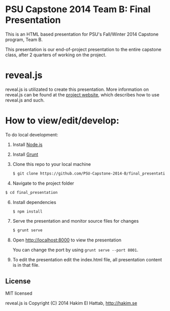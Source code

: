 # PSU Capstone 2014 Team B: Final Presentation

This is an HTML based presentation for PSU's Fall/Winter 2014 Capstone program, Team B.

This presentation is our end-of-project presentation to the entire capstone class, after 2 quarters of working on the project.


# reveal.js

reveal.js is utilizated to create this presentation. More information on reveal.js can be found at the [project website](https://github.com/hakimel/reveal.js/), which describes how to use reveal.js and such.


# How to view/edit/develop:

To do local development:

1. Install [Node.js](http://nodejs.org/)

2. Install [Grunt](http://gruntjs.com/getting-started#installing-the-cli)

4. Clone this repo to your local machine
   ```sh
   $ git clone https://github.com/PSU-Capstone-2014-B/final_presentation.git
   ```

5. Navigate to the project folder
  ```sh
  $ cd final_presentation
  ```

6. Install dependencies
   ```sh
   $ npm install
   ```

7. Serve the presentation and monitor source files for changes
   ```sh
   $ grunt serve
   ```

8. Open <http://localhost:8000> to view the presentation

   You can change the port by using `grunt serve --port 8001`.

9. To edit the presentation edit the index.html file, all presentation content is in that file.



## License

MIT licensed

reveal.js is Copyright (C) 2014 Hakim El Hattab, http://hakim.se
